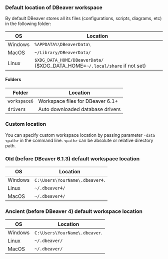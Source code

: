 ### Default location of DBeaver workspace 
By default DBeaver stores all its files (configurations, scripts, diagrams, etc) in the following folder:

OS | Location
---|---
Windows | `%APPDATA%\DBeaverData\`
MacOS | `~/Library/DBeaverData/`
Linux | `$XDG_DATA_HOME/DBeaverData/` ($XDG_DATA_HOME=`~/.local/share` if not set)

#### Folders

Folder | Location
---|---
`workspace6` | Workspace files for DBeaver 6.1+
`drivers` | Auto downloaded database drivers

### Custom location

You can specify custom workspace location by passing parameter `-data <path>` in the command line. `<path>` can be absolute or relative directory path.

### Old (before DBeaver 6.1.3) default workspace location

OS | Location
---|---
Windows | `C:\Users\YourName\.dbeaver4`.
Linux | `~/.dbeaver4/`
MacOS | `~/.dbeaver4/`

### Ancient (before DBeaver 4) default workspace location

OS | Location
---|---
Windows | `C:\Users\YourName\.dbeaver`.
Linux | `~/.dbeaver/`
MacOS | `~/.dbeaver/`
